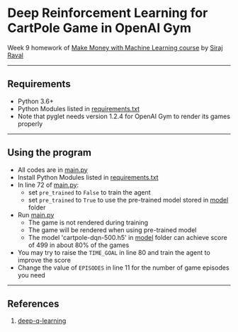 # Deep Reinforcement Learning for CartPole Game in OpenAI Gym

Week 9 homework of [Make Money with Machine Learning course](https://www.machinelearningcourse.io/courses/make-money) by [Siraj Raval](https://www.youtube.com/channel/UCWN3xxRkmTPmbKwht9FuE5A)

------------------

## Requirements

- Python 3.6+
- Python Modules listed in [requirements.txt](https://github.com/kc-chiu/cartpole_dqn/blob/master/requirements.txt)
- Note that pyglet needs version 1.2.4 for OpenAI Gym to render its games properly

------------------

## Using the program

- All codes are in [main.py](https://github.com/kc-chiu/cartpole_dqn/blob/master/main.py)
- Install Python Modules listed in [requirements.txt](https://github.com/kc-chiu/cartpole_dqn/blob/master/requirements.txt)
- In line 72 of [main.py](https://github.com/kc-chiu/cartpole_dqn/blob/master/main.py):
  - set ```pre_trained``` to ```False``` to train the agent
  - set ```pre_trained``` to ```True``` to use the pre-trained model stored in [model](https://github.com/kc-chiu/cartpole_dqn/tree/master/model) folder
- Run [main.py](https://github.com/kc-chiu/cartpole_dqn/blob/master/main.py)
  - The game is not rendered during training
  - The game will be rendered when using pre-trained model
  - The model 'cartpole-dqn-500.h5' in [model](https://github.com/kc-chiu/cartpole_dqn/tree/master/model) folder can achieve score of 499 in about 80% of the games
- You may try to raise the ```TIME_GOAL``` in line 80 and train the agent to improve the score 
- Change the value of ```EPISODES``` in line 11 for the number of game episodes you need

------------------

## References
1. [deep-q-learning](https://github.com/keon/deep-q-learning)
